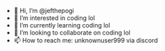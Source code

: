 - 👋 Hi, I’m @jefthepogi
- 👀 I’m interested in coding lol
- 🌱 I’m currently learning coding lol
- 💞️ I’m looking to collaborate on coding lol
- 📫 How to reach me: unknownuser999 via discord

<!---
jefthepogi/jefthepogi is a ✨ special ✨ repository because its `README.md` (this file) appears on your GitHub profile.
You can click the Preview link to take a look at your changes.
--->
